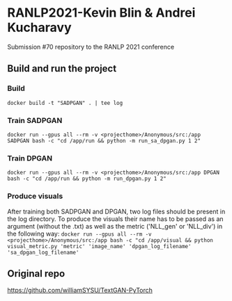 # RANLP2021-Kevin Blin & Andrei Kucharavy 
Submission #70 repository to the RANLP 2021 conference

## Build and run the project
### Build
`docker build -t "SADPGAN" . | tee log`

### Train SADPGAN
`docker run --gpus all --rm -v <projecthome>/Anonymous/src:/app  SADPGAN bash -c "cd /app/run && python -m run_sa_dpgan.py 1 2"`

### Train DPGAN
`docker run --gpus all --rm -v <projecthome>/Anonymous/src:/app DPGAN bash -c "cd /app/run && python -m run_dpgan.py 1 2"`

### Produce visuals
After training both SADPGAN and DPGAN, two log files should be present in the log directory. To produce the visuals their name has to be passed as an argument (without the .txt) as well as the metric ('NLL_gen' or 'NLL_div') in the following way:
`docker run --gpus all --rm -v <projecthome>/Anonymous/src:/app bash -c "cd /app/visual && python visual_metric.py 'metric' 'image_name' 'dpgan_log_filename' 'sa_dpgan_log_filename'`

## Original repo
https://github.com/williamSYSU/TextGAN-PyTorch
